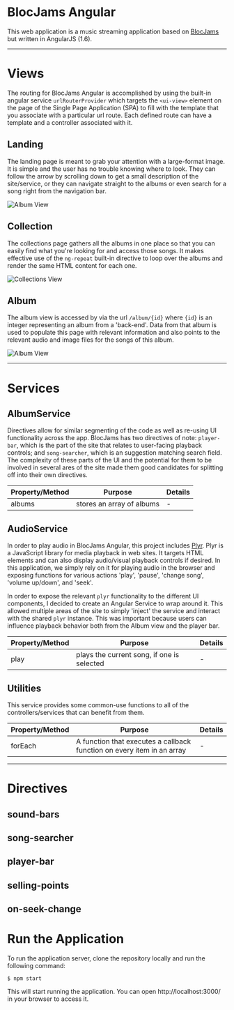# BlocJams Angular

This web application is a music streaming application based on [BlocJams](https://github.com/tboddyspargo/bloc-jams) but written in AngularJS (1.6).

---

# Views

The routing for BlocJams Angular is accomplished by using the built-in angular service `urlRouterProvider` which targets the `<ui-view>` element on the page of the Single Page Application (SPA) to fill with the template that you associate with a particular url route. Each defined route can have a template and a controller associated with it.

## Landing

The landing page is meant to grab your attention with a large-format image. It is simple and the user has no trouble knowing where to look. They can follow the arrow by scrolling down to get a small description of the site/service, or they can navigate straight to the albums or even search for a song right from the navigation bar.

![Album View](https://tboddyspargo.github.io/img/blocjams3_landing1.png)

## Collection

The collections page gathers all the albums in one place so that you can easily find what you're looking for and access those songs. It makes effective use of the `ng-repeat` built-in directive to loop over the albums and render the same HTML content for each one.

![Collections View](https://tboddyspargo.github.io/img/blocjams1_collections1.png)

## Album

The album view is accessed by via the url `/album/{id}` where `{id}` is an integer representing an album from a 'back-end'. Data from that album is used to populate this page with relevant information and also points to the relevant audio and image files for the songs of this album.

![Album View](https://tboddyspargo.github.io/img/blocjams3_album1.png)

---

# Services

## AlbumService

Directives allow for similar segmenting of the code as well as re-using UI functionality across the app. BlocJams has two directives of note: `player-bar`, which is the part of the site that relates to user-facing playback controls; and `song-searcher`, which is an suggestion matching search field. The complexity of these parts of the UI and the potential for them to be involved in several ares of the site made them good candidates for splitting off into their own directives.

| Property/Method | Purpose | Details |
| -------- | ------- | ------- |
| albums | stores an array of albums | - |

## AudioService
In order to play audio in BlocJams Angular, this project includes [Plyr](https://github.com/sampotts/plyr). Plyr is a JavaScript library for media playback in web sites. It targets HTML elements and can also display audio/visual playback controls if desired. In this application, we simply rely on it for playing audio in the browser and exposing functions for various actions 'play', 'pause', 'change song', 'volume up/down', and 'seek'.

In order to expose the relevant `plyr` functionality to the different UI components, I decided to create an Angular Service to wrap around it. This allowed multiple areas of the site to simply 'inject' the service and interact with the shared `plyr` instance. This was important because users can influence playback behavior both from the Album view and the player bar.

| Property/Method | Purpose | Details |
| -------- | ------- | ------- |
| play | plays the current song, if one is selected | - |

## Utilities
This service provides some common-use functions to all of the controllers/services that can benefit from them.

| Property/Method | Purpose | Details |
| -------- | ------- | ------- |
| forEach | A function that executes a callback function on every item in an array | - |

---

# Directives

## sound-bars

## song-searcher

## player-bar

## selling-points

## on-seek-change

# Run the Application
To run the application server, clone the repository locally and run the following command:

```
$ npm start
```

This will start running the application. You can open http://localhost:3000/ in your browser to access it.
